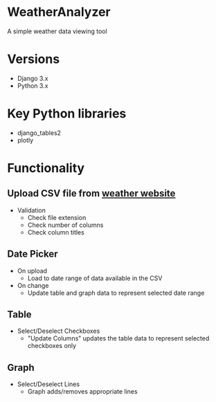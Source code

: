 # WeatherAnalyzer
A simple weather data viewing tool

# Versions
* Django 3.x
* Python 3.x

# Key Python libraries
* django_tables2
* plotly

# Functionality
## Upload CSV file from [weather website](https://climate.weather.gc.ca/climate_data/daily_data_e.html?StationID=51459)
* Validation
  * Check file extension
  * Check number of columns
  * Check column titles
  
## Date Picker
* On upload
  * Load to date range of data available in the CSV
* On change
  * Update table and graph data to represent selected date range
  
## Table
* Select/Deselect Checkboxes
  * "Update Columns" updates the table data to represent selected checkboxes only

## Graph
* Select/Deselect Lines
  * Graph adds/removes appropriate lines
